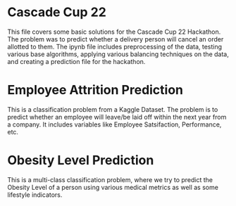 # Cascade Cup 22

This file covers some basic solutions for the Cascade Cup 22 Hackathon. The problem was to predict whether a delivery person will cancel an order allotted to them.
The ipynb file includes preprocessing of the data, testing various base algorithms, applying various balancing techniques on the data, and creating a prediction file for the hackathon.

# Employee Attrition Prediction

This is a classification problem from a Kaggle Dataset. The problem is to predict whether an employee will leave/be laid off within the next year from a company. It includes variables like Employee Satsifaction, Performance, etc.

# Obesity Level Prediction

This is a multi-class classification problem, where we try to predict the Obesity Level of a person using various medical metrics as well as some lifestyle indicators. 
